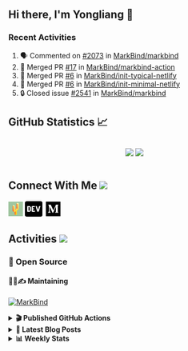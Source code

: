 ## Hi there, I'm Yongliang 👋

### Recent Activities

<!--START_SECTION:activity-->
1. 🗣 Commented on [#2073](https://github.com/MarkBind/markbind/issues/2073#issuecomment-2600528443) in [MarkBind/markbind](https://github.com/MarkBind/markbind)
2. 🎉 Merged PR [#17](https://github.com/MarkBind/markbind-action/pull/17) in [MarkBind/markbind-action](https://github.com/MarkBind/markbind-action)
3. 🎉 Merged PR [#6](https://github.com/MarkBind/init-typical-netlify/pull/6) in [MarkBind/init-typical-netlify](https://github.com/MarkBind/init-typical-netlify)
4. 🎉 Merged PR [#6](https://github.com/MarkBind/init-minimal-netlify/pull/6) in [MarkBind/init-minimal-netlify](https://github.com/MarkBind/init-minimal-netlify)
5. 🔒 Closed issue [#2541](https://github.com/MarkBind/markbind/issues/2541) in [MarkBind/markbind](https://github.com/MarkBind/markbind)
<!--END_SECTION:activity-->

## GitHub Statistics :chart_with_upwards_trend:
<div align="center">
<div style="display: flex; align-items: center; justify-content: center;">

[![](https://github-readme-stats-tlylt.vercel.app/api?username=tlylt&show_icons=true&theme=tokyonight&hide_border=true&locale=en)](https://github.com/tlylt)
[![](https://github-readme-streak-stats.herokuapp.com/?user=tlylt&theme=tokyonight&hide_border=true)](https://github.com/tlylt)
</div>
</div>

## Connect With Me <img src="https://media.giphy.com/media/2wh5K5yE3ulp3xgYcG/giphy-downsized.gif" width="30">

<a href="https://www.yongliangliu.com/" target="_blank"><img align="center" src="static/site-icon.png" alt="yongliangliu.com" height="29" width="29" /></a>
<a href="https://dev.to/tlylt" target="_blank"><img align="center" src="static/dev-badge.svg" alt="dev.to/tlylt" height="35" width="35" /></a>
<a href="https://tlylt.medium.com" target="_blank"><img align="center" src="static/medium.png" alt="tlylt.medium.com" height="35" width="35" /></a>

## Activities <img src="https://media.giphy.com/media/WUlplcMpOCEmTGBtBW/giphy.gif" width="30">

### 🔭 Open Source

#### 👷‍♂️✍️ Maintaining
[![MarkBind](https://github-readme-stats-tlylt.vercel.app/api/pin/?username=markbind&repo=markbind)](https://github.com/MarkBind/markbind)

<details>
<summary> <b>🎬 Published GitHub Actions </b> </summary>

[![install-graphviz](https://github-readme-stats-tlylt.vercel.app/api/pin/?username=tlylt&repo=install-graphviz)](https://github.com/tlylt/install-graphviz)

[![reposense-action](https://github-readme-stats-tlylt.vercel.app/api/pin/?username=tlylt&repo=reposense-action)](https://github.com/tlylt/reposense-action)

[![markbin-action](https://github-readme-stats-tlylt.vercel.app/api/pin/?username=markbind&repo=markbind-action)](https://github.com/MarkBind/markbind-action)

</details>

<details>
<summary> <b>📕 Latest Blog Posts</b> </summary>

<!-- BLOG-POST-LIST:START -->
- [Return a Bool or an Error in Go?](https://yongliangliu.com/blog/go-return-bool-or-error)
- [Tauri-0 - Setting up a Tauri project](https://yongliangliu.com/blog/tauri-0)
- [Go Errors](https://yongliangliu.com/blog/golang-errors)
- [Reflection on Personal Finance](https://yongliangliu.com/blog/financial-lessons)
- [My Go-To Git Commands to Fix Mistakes](https://yongliangliu.com/blog/git-commands)
<!-- BLOG-POST-LIST:END -->

</details>

<details>
<summary> <b>📊 Weekly Stats</b> </summary>

<!--START_SECTION:waka-->
![Code Time](http://img.shields.io/badge/Code%20Time-1%2C240%20hrs%207%20mins-blue)

**🐱 My GitHub Data** 

> 📦 675.5 kB Used in GitHub's Storage 
 > 
> 🏆 6 Contributions in the Year 2025
 > 
> 🚫 Not Opted to Hire
 > 
> 📜 171 Public Repositories 
 > 
> 🔑 44 Private Repositories 
 > 
**I'm an Early 🐤** 

```text
🌞 Morning                3715 commits        ████████░░░░░░░░░░░░░░░░░   31.27 % 
🌆 Daytime                3147 commits        ███████░░░░░░░░░░░░░░░░░░   26.49 % 
🌃 Evening                4426 commits        █████████░░░░░░░░░░░░░░░░   37.26 % 
🌙 Night                  591 commits         █░░░░░░░░░░░░░░░░░░░░░░░░   04.98 % 
```
📅 **I'm Most Productive on Wednesday** 

```text
Monday                   1424 commits        ███░░░░░░░░░░░░░░░░░░░░░░   11.99 % 
Tuesday                  1888 commits        ████░░░░░░░░░░░░░░░░░░░░░   15.89 % 
Wednesday                2011 commits        ████░░░░░░░░░░░░░░░░░░░░░   16.93 % 
Thursday                 1544 commits        ███░░░░░░░░░░░░░░░░░░░░░░   13.00 % 
Friday                   1469 commits        ███░░░░░░░░░░░░░░░░░░░░░░   12.37 % 
Saturday                 1704 commits        ████░░░░░░░░░░░░░░░░░░░░░   14.34 % 
Sunday                   1839 commits        ████░░░░░░░░░░░░░░░░░░░░░   15.48 % 
```


📊 **This Week I Spent My Time On** 

```text
🕑︎ Time Zone: Asia/Singapore

💬 Programming Languages: 
Markdown                 21 mins             █████████████████████████   100.00 % 
```


 Last Updated on 31/01/2025 00:49:16 UTC
<!--END_SECTION:waka-->

</details>
